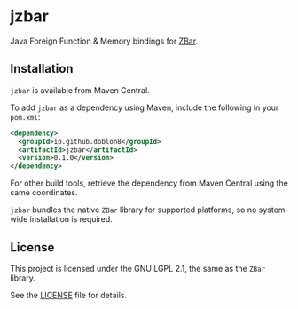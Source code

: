 # jzbar

Java Foreign Function & Memory bindings for [ZBar](https://zbar.sourceforge.net/).

## Installation

`jzbar` is available from Maven Central.

To add `jzbar` as a dependency using Maven, include the following in your `pom.xml`:

```xml
<dependency>
  <groupId>io.github.doblon8</groupId>
  <artifactId>jzbar</artifactId>
  <version>0.1.0</version>
</dependency>
```

For other build tools, retrieve the dependency from Maven Central using the same coordinates.

`jzbar` bundles the native `ZBar` library for supported platforms, so no system-wide installation is required.

## License

This project is licensed under the GNU LGPL 2.1, the same as the `ZBar` library.

See the [LICENSE](./LICENSE) file for details.

